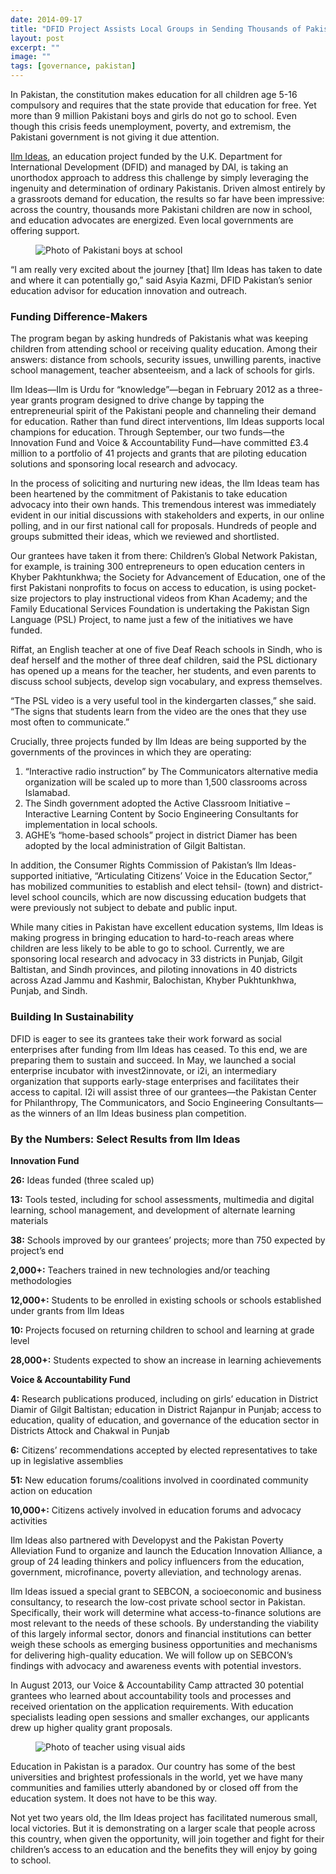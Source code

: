 ```yaml
---
date: 2014-09-17
title: "DFID Project Assists Local Groups in Sending Thousands of Pakistani Boys and Girls to School"
layout: post
excerpt: ""
image: ""
tags: [governance, pakistan]
---
```

<p>In Pakistan, the constitution makes education for all children age 5-16 compulsory and requires that the state provide that education for free. Yet more than 9 million Pakistani boys and girls do not go to school. Even though this crisis feeds unemployment, poverty, and extremism, the Pakistani government is not giving it due attention.</p><p><a href="http://dai.com/our-work/projects/pakistan—education-voice-and-accountability-fund">Ilm Ideas</a>, an education project funded by the U.K. Department for International Development (DFID) and managed by DAI, is taking an unorthodox approach to address this challenge by simply leveraging the ingenuity and determination of ordinary Pakistanis. Driven almost entirely by a grassroots demand for education, the results so far have been impressive: across the country, thousands more Pakistani children are now in school, and education advocates are energized. Even local governments are offering support.</p><figure class="kg-card kg-image-card"><img src="https://pubs.ghost.io/uploads/dfid-1.jpg" class="kg-image" alt="Photo of Pakistani boys at school" loading="lazy" title="Though education is compulsory, more than 9 million Pakistani boys and girls do not go to school"></figure><p>“I am really very excited about the journey [that] Ilm Ideas has taken to date and where it can potentially go,” said Asyia Kazmi, DFID Pakistan’s senior education advisor for education innovation and outreach.</p><h3 id="funding-difference-makers">Funding Difference-Makers</h3><p>The program began by asking hundreds of Pakistanis what was keeping children from attending school or receiving quality education. Among their answers: distance from schools, security issues, unwilling parents, inactive school management, teacher absenteeism, and a lack of schools for girls.</p><p>Ilm Ideas—Ilm is Urdu for “knowledge”—began in February 2012 as a three-year grants program designed to drive change by tapping the entrepreneurial spirit of the Pakistani people and channeling their demand for education. Rather than fund direct interventions, Ilm Ideas supports local champions for education. Through September, our two funds—the Innovation Fund and Voice &amp; Accountability Fund—have committed £3.4 million to a portfolio of 41 projects and grants that are piloting education solutions and sponsoring local research and advocacy.</p><p>In the process of soliciting and nurturing new ideas, the Ilm Ideas team has been heartened by the commitment of Pakistanis to take education advocacy into their own hands. This tremendous interest was immediately evident in our initial discussions with stakeholders and experts, in our online polling, and in our first national call for proposals. Hundreds of people and groups submitted their ideas, which we reviewed and shortlisted.</p><p>Our grantees have taken it from there: Children’s Global Network Pakistan, for example, is training 300 entrepreneurs to open education centers in Khyber Pakhtunkhwa; the Society for Advancement of Education, one of the first Pakistani nonprofits to focus on access to education, is using pocket-size projectors to play instructional videos from Khan Academy; and the Family Educational Services Foundation is undertaking the Pakistan Sign Language (PSL) Project, to name just a few of the initiatives we have funded.</p><p>Riffat, an English teacher at one of five Deaf Reach schools in Sindh, who is deaf herself and the mother of three deaf children, said the PSL dictionary has opened up a means for the teacher, her students, and even parents to discuss school subjects, develop sign vocabulary, and express themselves.</p><p>“The PSL video is a very useful tool in the kindergarten classes,” she said. “The signs that students learn from the video are the ones that they use most often to communicate.”</p><p>Crucially, three projects funded by Ilm Ideas are being supported by the governments of the provinces in which they are operating:</p><ol><li>“Interactive radio instruction” by The Communicators alternative media organization will be scaled up to more than 1,500 classrooms across Islamabad.</li><li>The Sindh government adopted the Active Classroom Initiative – Interactive Learning Content by Socio Engineering Consultants for implementation in local schools.</li><li>AGHE’s “home-based schools” project in district Diamer has been adopted by the local administration of Gilgit Baltistan.</li></ol><p>In addition, the Consumer Rights Commission of Pakistan’s Ilm Ideas-supported initiative, “Articulating Citizens’ Voice in the Education Sector,” has mobilized communities to establish and elect tehsil- (town) and district-level school councils, which are now discussing education budgets that were previously not subject to debate and public input.</p><p>While many cities in Pakistan have excellent education systems, Ilm Ideas is making progress in bringing education to hard-to-reach areas where children are less likely to be able to go to school. Currently, we are sponsoring local research and advocacy in 33 districts in Punjab, Gilgit Baltistan, and Sindh provinces, and piloting innovations in 40 districts across Azad Jammu and Kashmir, Balochistan, Khyber Pukhtunkhwa, Punjab, and Sindh.</p><h3 id="building-in-sustainability">Building In Sustainability</h3><p>DFID is eager to see its grantees take their work forward as social enterprises after funding from Ilm Ideas has ceased. To this end, we are preparing them to sustain and succeed. In May, we launched a social enterprise incubator with invest2innovate, or i2i, an intermediary organization that supports early-stage enterprises and facilitates their access to capital. I2i will assist three of our grantees—the Pakistan Center for Philanthropy, The Communicators, and Socio Engineering Consultants—as the winners of an Ilm Ideas business plan competition.</p><h3 id="by-the-numbers-select-results-from-ilm-ideas">By the Numbers: Select Results from Ilm Ideas</h3><p><strong>Innovation Fund</strong></p><p><strong>26:</strong> Ideas funded (three scaled up)</p><p><strong>13:</strong> Tools tested, including for school assessments, multimedia and digital learning, school management, and development of alternate learning materials</p><p><strong>38:</strong> Schools improved by our grantees’ projects; more than 750 expected by project’s end</p><p><strong>2,000+:</strong> Teachers trained in new technologies and/or teaching methodologies</p><p><strong>12,000+:</strong> Students to be enrolled in existing schools or schools established under grants from Ilm Ideas</p><p><strong>10:</strong> Projects focused on returning children to school and learning at grade level</p><p><strong>28,000+:</strong> Students expected to show an increase in learning achievements</p><p><strong>Voice &amp; Accountability Fund</strong></p><p><strong>4:</strong> Research publications produced, including on girls’ education in District Diamir of Gilgit Baltistan; education in District Rajanpur in Punjab; access to education, quality of education, and governance of the education sector in Districts Attock and Chakwal in Punjab</p><p><strong>6:</strong> Citizens’ recommendations accepted by elected representatives to take up in legislative assemblies</p><p><strong>51:</strong> New education forums/coalitions involved in coordinated community action on education</p><p><strong>10,000+:</strong> Citizens actively involved in education forums and advocacy activities</p><p>Ilm Ideas also partnered with Developyst and the Pakistan Poverty Alleviation Fund to organize and launch the Education Innovation Alliance, a group of 24 leading thinkers and policy influencers from the education, government, microfinance, poverty alleviation, and technology arenas.</p><p>Ilm Ideas issued a special grant to SEBCON, a socioeconomic and business consultancy, to research the low-cost private school sector in Pakistan. Specifically, their work will determine what access-to-finance solutions are most relevant to the needs of these schools. By understanding the viability of this largely informal sector, donors and financial institutions can better weigh these schools as emerging business opportunities and mechanisms for delivering high-quality education. We will follow up on SEBCON’s findings with advocacy and awareness events with potential investors.</p><p>In August 2013, our Voice &amp; Accountability Camp attracted 30 potential grantees who learned about accountability tools and processes and received orientation on the application requirements. With education specialists leading open sessions and smaller exchanges, our applicants drew up higher quality grant proposals.</p><figure class="kg-card kg-image-card"><img src="https://pubs.ghost.io/uploads/dfid-2.jpg" class="kg-image" alt="Photo of teacher using visual aids" loading="lazy" title="ILM seeks to fund innovative ideas."></figure><p>Education in Pakistan is a paradox. Our country has some of the best universities and brightest professionals in the world, yet we have many communities and families utterly abandoned by or closed off from the education system. It does not have to be this way.</p><p>Not yet two years old, the Ilm Ideas project has facilitated numerous small, local victories. But it is demonstrating on a larger scale that people across this country, when given the opportunity, will join together and fight for their children’s access to an education and the benefits they will enjoy by going to school.</p>
  